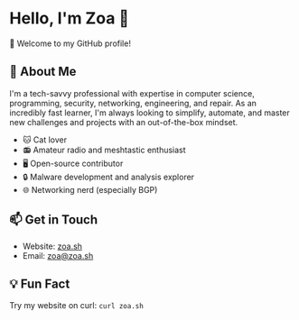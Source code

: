 # Hello, I'm Zoa 👋

🚀 Welcome to my GitHub profile!
## 👾 About Me

I'm a tech-savvy professional with expertise in computer science, programming, security, networking, engineering, and repair. As an incredibly fast learner, I'm always looking to simplify, automate, and master new challenges and projects with an out-of-the-box mindset.

- 🐱 Cat lover
- 📻 Amateur radio and meshtastic enthusiast
- 🖥️ Open-source contributor
- 🔒 Malware development and analysis explorer
- 🌐 Networking nerd (especially BGP)

## 📫 Get in Touch

- Website: [zoa.sh](https://zoa.sh)
- Email: zoa@zoa.sh

## 💡 Fun Fact

Try my website on curl: `curl zoa.sh`
